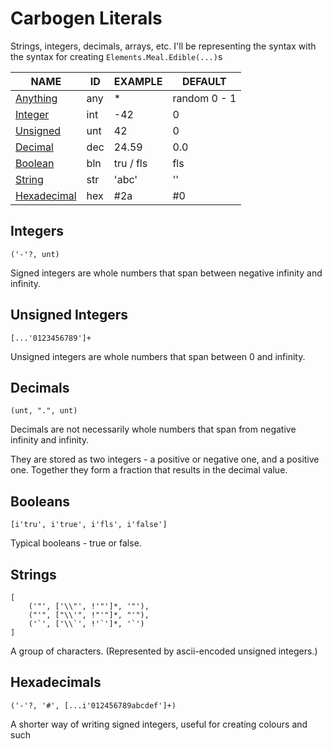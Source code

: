 # Carbogen Literals
Strings, integers, decimals, arrays, etc.
I'll be representing the syntax with the syntax for creating `Elements.Meal.Edible(...)`s

| NAME                           | ID  | EXAMPLE   | DEFAULT      |
| -                              | -   | -         | -            |
| [Anything](#anything)          | any | *         | random 0 - 1 |
| [Integer](#integers)           | int | -42       | 0            |
| [Unsigned](#unsigned-integers) | unt | 42        | 0            |
| [Decimal](#decimals)           | dec | 24.59     | 0.0          |
| [Boolean](#booleans)           | bln | tru / fls | fls          |
| [String](#strings)             | str | 'abc'     | ''           |
| [Hexadecimal](#hexadecimals)   | hex | #2a       | #0           |

## Integers

```
('-'?, unt)
```

Signed integers are whole numbers that span between negative infinity and infinity.

## Unsigned Integers

```
[...'0123456789']+
```

Unsigned integers are whole numbers that span between 0 and infinity.

## Decimals

```
(unt, ".", unt)
```

Decimals are not necessarily whole numbers that span from negative infinity and infinity.

They are stored as two integers - a positive or negative one, and a positive one. Together they form a fraction that results in the decimal value.

## Booleans

```
[i'tru', i'true', i'fls', i'false']
```

Typical booleans - true or false.

## Strings

```
[
    ('"', ['\\"', !'"']*, '"'),
    ("'", ["\\'", !"'"]*, "'"),
    ('`', ['\\`', !'`']*, '`')
]
```

A group of characters. (Represented by ascii-encoded unsigned integers.)

## Hexadecimals

```
('-'?, '#', [...i'012456789abcdef']+)
```

A shorter way of writing signed integers, useful for creating colours and such
